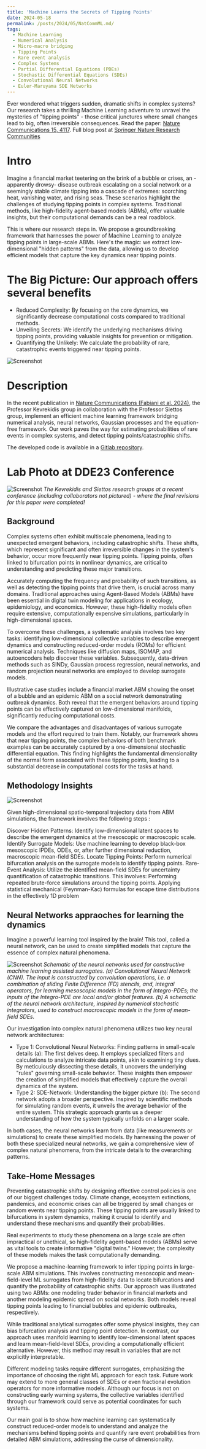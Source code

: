 ```yaml
---
title: 'Machine Learns the Secrets of Tipping Points'
date: 2024-05-18
permalink: /posts/2024/05/NatCommML.md/
tags:
  - Machine Learning
  - Numerical Analysis
  - Micro-macro bridging
  - Tipping Points
  - Rare event analysis
  - Complex Systems
  - Partial Differential Equations (PDEs)
  - Stochastic Differential Equations (SDEs)
  - Convolutional Neural Networks
  - Euler-Maruyama SDE Networks
---
```


Ever wondered what triggers sudden, dramatic shifts in complex systems? Our research takes a thrilling Machine Learning adventure to unravel the mysteries of "tipping points" - those critical junctures where small changes lead to big, often irreversible consequences.
Read the paper: [Nature Communications 15, 4117](https://doi.org/10.1038/s41467-024-48024-7). Full blog post at [Springer Nature Research Communities](https://communities.springernature.com/posts/ai-learns-the-secrets-of-tipping-points)

Intro
=====
Imagine a financial market teetering on the brink of a bubble or crises,  an - apparently drowsy- disease outbreak escalating on a social network or a seemingly stable climate tipping into a cascade of extremes: scorching heat, vanishing water, and rising seas. These scenarios highlight the challenges of studying tipping points in complex systems. Traditional methods, like high-fidelity agent-based models (ABMs), offer valuable insights, but their computational demands can be a real roadblock.

This is where our research steps in. We propose a groundbreaking framework that harnesses the power of Machine Learning to analyze tipping points in large-scale ABMs. Here's the magic: we extract low-dimensional "hidden patterns" from the data, allowing us to develop efficient models that capture the key dynamics near tipping points.




The Big Picture: Our approach offers several benefits
=====
- Reduced Complexity: By focusing on the core dynamics, we significantly decrease computational costs compared to traditional methods.
- Unveiling Secrets: We identify the underlying mechanisms driving tipping points, providing valuable insights for prevention or mitigation.
- Quantifying the Unlikely: We calculate the probability of rare, catastrophic events triggered near tipping points.

![Screenshot](images/featured_image.png)

Description
======
In the recent publication in [Nature Communications (Fabiani et al. 2024)](https://doi.org/10.1038/s41467-024-48024-7), the Professor Kevrekidis group  in collaboration with the Professor Siettos group, implement an efficient machine learning framework bridging numerical analysis, neural networks, Gaussian processes and the equation-free framework.
Our work paves the way for estimating probabilities of rare events in complex systems, and detect tipping points/catastrophic shifts.

The developed code is available in a [Gitlab repository](https://gitlab.com/nicolasevangelou/agent_based).

Lab Photo at DDE23 Conference
======
![Screenshot](../DDE_group_foto.jpeg)
_The Kevrekidis and Siettos research groups at a recent conference (including collaborators not pictured) - where the final revisions for this paper were completed!_

Background
-------

Complex systems often exhibit multiscale phenomena, leading to unexpected emergent behaviors, including catastrophic shifts. These shifts, which represent significant and often irreversible changes in the system's behavior, occur more frequently near tipping points. Tipping points, often linked to bifurcation points in nonlinear dynamics, are critical to understanding and predicting these major transitions.

Accurately computing the frequency and probability of such transitions, as well as detecting the tipping points that drive them, is crucial across many domains. Traditional approaches using Agent-Based Models (ABMs) have been essential in digital twin modeling for applications in ecology, epidemiology, and economics. However, these high-fidelity models often require extensive, computationally expensive simulations, particularly in high-dimensional spaces.

To overcome these challenges, a systematic analysis involves two key tasks: identifying low-dimensional collective variables to describe emergent dynamics and constructing reduced-order models (ROMs) for efficient numerical analysis. Techniques like diffusion maps, ISOMAP, and autoencoders help discover these variables. Subsequently, data-driven methods such as SINDy, Gaussian process regression, neural networks, and random projection neural networks are employed to develop surrogate models.

Illustrative case studies include a financial market ABM showing the onset of a bubble and an epidemic ABM on a social network demonstrating outbreak dynamics. Both reveal that the emergent behaviors around tipping points can be effectively captured on low-dimensional manifolds, significantly reducing computational costs.

We compare the advantages and disadvantages of various surrogate models and the effort required to train them. Notably, our framework shows that near tipping points, the complex behaviors of both benchmark examples can be accurately captured by a one-dimensional stochastic differential equation. This finding highlights the fundamental dimensionality of the normal form associated with these tipping points, leading to a substantial decrease in computational costs for the tasks at hand.

Methodology Insights
-------
![Screenshot](../images/Figure4_ABM_workflow-1.jpeg)

Given high-dimensional spatio-temporal trajectory data from ABM simulations, the framework involves the following steps :

Discover Hidden Patterns: Identify low-dimensional latent spaces to describe the emergent dynamics at the mesoscopic or macroscopic scale.
Identify Surrogate Models: Use machine learning to develop black-box mesoscopic IPDEs, ODEs, or, after further dimensional reduction, macroscopic mean-field SDEs.
Locate Tipping Points: Perform numerical bifurcation analysis on the surrogate models to identify tipping points.
Rare-Event Analysis: Utilize the identified mean-field SDEs for uncertainty quantification of catastrophic transitions. This involves:
Performing repeated brute-force simulations around the tipping points.
Applying statistical mechanical (Feynman-Kac) formulas for escape time distributions in the effectively 1D problem


Neural Networks appraoches for learning the dynamics
---------

Imagine a powerful learning tool inspired by the brain! This tool, called a neural network, can be used to create simplified models that capture the essence of complex natural phenomena.

![Screenshot](../images/Figure5_NN_schematics.jpeg)
_Schematic of the neural networks used for constructive machine learning assisted surrogates. (a) Convolutional Neural Network (CNN). The input is constructed by convolution operations, i.e. a combination of sliding Finite Difference (FD) stencils, and, integral operators, for learning mesoscopic models in the form of Integro-PDEs; the inputs of the Integro-PDE are local and/or global features. (b) A schematic of the neural network architecture, inspired by numerical stochastic integrators, used to construct macroscopic models in the form of mean-field SDEs._

Our investigation into complex natural phenomena utilizes two key neural network architectures:

- Type 1: Convolutional Neural Networks: Finding patterns in small-scale details (a): The first delves deep. It employs specialized filters and calculations to analyze intricate data points, akin to examining tiny clues. By meticulously dissecting these details, it uncovers the underlying "rules" governing small-scale behavior. These insights then empower the creation of simplified models that effectively capture the overall dynamics of the system.
- Type 2: SDE-Network: Understanding the bigger picture (b): The second network adopts a broader perspective. Inspired by scientific methods for simulating random events, it unveils the average behavior of the entire system. This strategic approach grants us a deeper understanding of how the system typically unfolds on a larger scale.

In both cases, the neural networks learn from data (like measurements or simulations) to create these simplified models. By harnessing the power of both these specialized neural networks, we gain a comprehensive view of complex natural phenomena, from the intricate details to the overarching patterns.

Take-Home Messages
---------

Preventing catastrophic shifts by designing effective control policies is one of our biggest challenges today. Climate change, ecosystem extinctions, pandemics, and economic crises can all be triggered by small changes or random events near tipping points. These tipping points are usually linked to bifurcations in system dynamics, making it crucial to identify and understand these mechanisms and quantify their probabilities.

Real experiments to study these phenomena on a large scale are often impractical or unethical, so high-fidelity agent-based models (ABMs) serve as vital tools to create informative "digital twins." However, the complexity of these models makes the task computationally demanding.

We propose a machine-learning framework to infer tipping points in large-scale ABM simulations. This involves constructing mesoscopic and mean-field-level ML surrogates from high-fidelity data to locate bifurcations and quantify the probability of catastrophic shifts. Our approach was illustrated using two ABMs: one modeling trader behavior in financial markets and another modeling epidemic spread on social networks. Both models reveal tipping points leading to financial bubbles and epidemic outbreaks, respectively.

While traditional analytical surrogates offer some physical insights, they can bias bifurcation analysis and tipping point detection. In contrast, our approach uses manifold learning to identify low-dimensional latent spaces and learn mean-field-level SDEs, providing a computationally efficient alternative. However, this method may result in variables that are not explicitly interpretable.

Different modeling tasks require different surrogates, emphasizing the importance of choosing the right ML approach for each task. Future work may extend to more general classes of SDEs or even fractional evolution operators for more informative models. Although our focus is not on constructing early warning systems, the collective variables identified through our framework could serve as potential coordinates for such systems.

Our main goal is to show how machine learning can systematically construct reduced-order models to understand and analyze the mechanisms behind tipping points and quantify rare event probabilities from detailed ABM simulations, addressing the curse of dimensionality.

